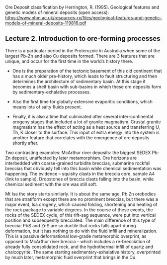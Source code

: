 Ore Deposit classification by Herrington, R. (1995). Geological features and genetic models of mineral deposits (open access): https://www.nhm.ac.uk/resources-rx/files/geological-features-and-genetic-models-of-mineral-deposits-119816.pdf

## Lecture 2. Introduction to ore-forming processes

There is a particular period in the Proterozoic in Australia when some of the largest Pb-Zn and also Cu deposits formed. There are 3 features that are unique, and occur for the first time in the world’s history there. 

* One is the preparation of the tectonic basement of this old continent that has a much older pre-history, which leads to fault structuring and then determines the architecture of sedimentary basin. At this stage it becomes a shelf basin with sub-basins in which these ore deposits form by sedimentary-exhalative processes. 

* Also the first time for globally extensive evaporitic conditions, which means lots of salty fluids present. 

* Finally, it is also a time that culminated after several inter-continental orogeny stages that included a lot of granite magmatism. Crustal granite magmatism has the effect of acting as a heat source and transferring U, Th, K closer to the surface. This input of extra energy into the system is another feature that correlates with the emergence of ore deposits shortly after.

Two contrasting examples: McArthur river deposits: the biggest SEDEX Pb-Zn deposit, unaffected by later metamorphism. Ore horizons are interbedded with coarse-grained turbidite breccias, submarine rockfall breccias that obviously fell into this basin while chemical sedimentation was happening. The evidence – squishy clasts in the breccia core, sample A4 (link to sample). Dropstones of breccia clasts falling into the basin, while chemical sediment with the ore was still soft. 

Mt Isa the story starts similarly. It is about the same age, Pb Zn orebodies that are stratiform except there are no prominent breccias, but there was a major event, Isa orogeny, which caused folding, shortening and heating of the rock package to variable degrees. In the course of these events, the rocks of the SEDEX cycle, of this rift-sag sequence, were put into vertical position and subsequently brecciated. The main difference of this type of breccia: PbS and ZnS are so ductile that rocks falls apart during deformation, but it has nothing to do with the fluid infill and mineralization. This is a passive deformational low-grade metamorphic overprint, as opposed to McArthur river breccia – which includes a re-brecciation of already fully consolidated rock, and the hydrothermal infill of quartz and chalcopyrite. The same starting sedimentary-exhalative history, overprinted by much later, metamorphic fluid overprint that brings in the Cu.

